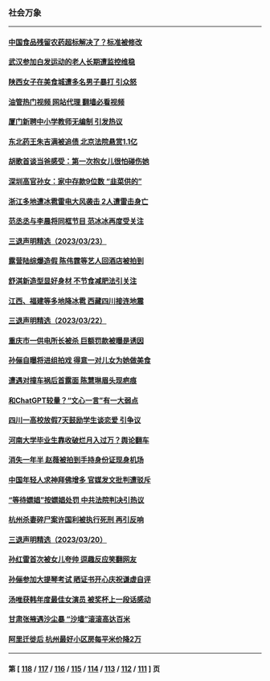 ### 社会万象
---
#### [中国食品残留农药超标解决了？标准被修改](../../pages/ncid282/n13957913.md?03252045) 
#### [武汉参加白发运动的老人长期遭监控维稳](../../pages/ncid282/n13958205.md?03252045) 
#### [陕西女子在美食城遭多名男子暴打 引众怒](../../pages/ncid282/n13958220.md?03252045) 
#### [油管热门视频 网站代理 翻墙必看视频](http://138.2.39.72:81/youtube.html?epic-marker?03252045)
#### [厦门新聘中小学教师无编制 引发热议](../../pages/ncid282/n13958226.md?03252045) 
#### [东北药王朱吉满被追债 北京法院悬赏1.1亿](../../pages/ncid282/n13958141.md?03252045) 
#### [胡歌首谈当爸感受：第一次抱女儿很怕碰伤她](../../pages/ncid282/n13957867.md?03252045) 
#### [深圳高官孙女：家中存款9位数 “韭菜供的”](../../pages/ncid282/n13957609.md?03252045) 
#### [浙江多地遭冰雹雷电大风袭击 2人遭雷击身亡](../../pages/ncid282/n13957546.md?03252045) 
#### [范丞丞与李晨将同框节目 范冰冰再度受关注](../../pages/ncid282/n13957143.md?03252045) 
#### [三退声明精选（2023/03/23）](../../pages/ncid282/n13957273.md?03252045) 
#### [露营陆综爆造假 陈伟霆等艺人回酒店被拍到](../../pages/ncid282/n13957045.md?03252045) 
#### [舒淇新造型显好身材 不节食减肥法引关注](../../pages/ncid282/n13957092.md?03252045) 
#### [江西、福建等多地降冰雹 西藏四川接连地震](../../pages/ncid282/n13956709.md?03252045) 
#### [三退声明精选（2023/03/22）](../../pages/ncid282/n13956403.md?03252045) 
#### [重庆市一供电所长被杀 巨额罚款被曝是诱因](../../pages/ncid282/n13956287.md?03252045) 
#### [孙俪自曝将进组拍戏 得意一对儿女为她做美食](../../pages/ncid282/n13956278.md?03252045) 
#### [遭遇对撞车祸后首露面 陈慧琳眉头现疤痕](../../pages/ncid282/n13956249.md?03252045) 
#### [和ChatGPT较量？“文心一言”有一大弱点](../../pages/ncid282/n13956175.md?03252045) 
#### [四川一高校放假7天鼓励学生谈恋爱 引争议](../../pages/ncid282/n13956254.md?03252045) 
#### [河南大学毕业生靠收破烂月入过万？舆论翻车](../../pages/ncid282/n13955876.md?03252045) 
#### [消失一年半 赵薇被拍到手持身份证现身机场](../../pages/ncid282/n13955475.md?03252045) 
#### [中国年轻人求神拜佛增多 官媒发文批判遭驳斥](../../pages/ncid282/n13955447.md?03252045) 
#### [“等待嫖娼”按嫖娼处罚 中共法院判决引热议](../../pages/ncid282/n13955363.md?03252045) 
#### [杭州杀妻碎尸案许国利被执行死刑 再引反响](../../pages/ncid282/n13955127.md?03252045) 
#### [三退声明精选（2023/03/20）](../../pages/ncid282/n13954932.md?03252045) 
#### [孙红雷首次被女儿夸帅 逗趣反应笑翻网友](../../pages/ncid282/n13954710.md?03252045) 
#### [孙俪参加大提琴考试 晒证书开心庆祝谦虚自评](../../pages/ncid282/n13954665.md?03252045) 
#### [汤唯获韩年度最佳女演员 被奖杯上一段话感动](../../pages/ncid282/n13954682.md?03252045) 
#### [甘肃张掖遇沙尘暴 “沙墙”滚滚高达百米](../../pages/ncid282/n13954469.md?03252045) 
#### [阿里迁徙后 杭州最好小区房每平米价降2万](../../pages/ncid282/n13954445.md?03252045) 

---
#### 第 [ [118](./118.md?03252045) / [117](./117.md?03252045) / [116](./116.md?03252045) / [115](./115.md?03252045) / [114](./114.md?03252045) / [113](./113.md?03252045) / [112](./112.md?03252045) / [111](./111.md?03252045) ] 页
